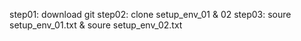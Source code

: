 step01: download git
step02: clone setup_env_01 & 02
step03: soure setup_env_01.txt & soure setup_env_02.txt



        
